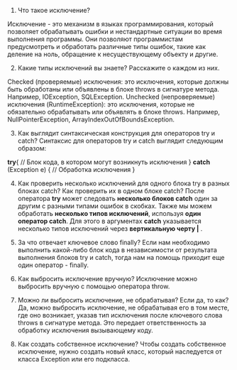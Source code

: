 1) Что такое исключение?

Исключение - это механизм в языках программирования, который позволяет обрабатывать ошибки и нестандартные ситуации во время выполнения программы. Они позволяют программистам предусмотреть и обработать различные типы ошибок, такие как деление на ноль, обращение к несуществующему объекту и другие.

2) Какие типы исключений вы знаете? Расскажите о каждом из них.

Checked (проверяемые) исключения: это исключения, которые должны быть обработаны или объявлены в блоке throws в сигнатуре метода. Например, IOException, SQLException.
Unchecked (непроверяемые) исключения (RuntimeException): это исключения, которые не обязательно обрабатывать или объявлять в блоке throws. Например, NullPointerException, ArrayIndexOutOfBoundsException.

3) Как выглядит синтаксическая конструкция для операторов try и catch?
   Синтаксис для операторов try и catch выглядит следующим образом:

**try**{
// Блок кода, в котором могут возникнуть исключения
} **catch** (Exception e) {
// Обработка исключения
}

4) Как проверить несколько исключений для одного блока try в разных блоках catch? Как проверить их в одном блоке catch?
   После оператора **try** может следовать **несколько блоков catch** один за другим с разными типами ошибок в скобках.
    Также мы можем обработать **несколько типов исключений**, используя **один оператор catch**. Для этого в аргументах 
   **catch** указывается несколько типов исключений через **вертикальную черту |** .

5) За что отвечает ключевое слово finally?
   Если нам необходимо выполнить какой-либо блок кода в независимости от результата выполнения блоков try и catch, тогда нам на помощь приходит еще один оператор - finally.

6) Как выбросить исключение вручную?
   Исключение можно выбросить вручную с помощью оператора throw. 

7) Можно ли выбросить исключение, не обрабатывая? Если да, то как?
   Да, можно выбросить исключение, не обрабатывая его в том месте, где оно возникает, указав тип исключения после ключевого слова throws в сигнатуре метода. Это передает ответственность за обработку исключения вызывающему коду.

8) Как создать собственное исключение?
   Чтобы создать собственное исключение, нужно создать новый класс, который наследуется от класса Exception или его подкласса.
